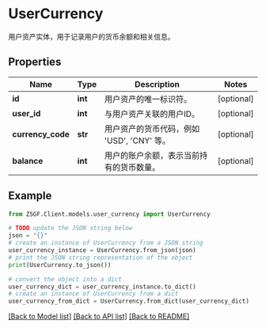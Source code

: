 # UserCurrency

用户资产实体，用于记录用户的货币余额和相关信息。

## Properties

Name | Type | Description | Notes
------------ | ------------- | ------------- | -------------
**id** | **int** | 用户资产的唯一标识符。 | [optional] 
**user_id** | **int** | 与用户资产关联的用户ID。 | [optional] 
**currency_code** | **str** | 用户资产的货币代码，例如 &#39;USD&#39;, &#39;CNY&#39; 等。 | [optional] 
**balance** | **int** | 用户的账户余额，表示当前持有的货币数量。 | [optional] 

## Example

```python
from ZSGF.Client.models.user_currency import UserCurrency

# TODO update the JSON string below
json = "{}"
# create an instance of UserCurrency from a JSON string
user_currency_instance = UserCurrency.from_json(json)
# print the JSON string representation of the object
print(UserCurrency.to_json())

# convert the object into a dict
user_currency_dict = user_currency_instance.to_dict()
# create an instance of UserCurrency from a dict
user_currency_from_dict = UserCurrency.from_dict(user_currency_dict)
```
[[Back to Model list]](../README.md#documentation-for-models) [[Back to API list]](../README.md#documentation-for-api-endpoints) [[Back to README]](../README.md)


